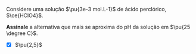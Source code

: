 Considere uma solução $\pu{3e-3 mol.L-1}$ de ácido perclórico, $\ce{HClO4}$.

**Assinale** a alternativa que mais se aproxima do pH da solução em $\pu{25 \degree C}$.

- [x] $\pu{2,5}$
